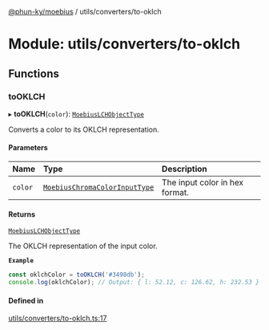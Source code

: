 [@phun-ky/moebius](../README.md) / utils/converters/to-oklch

# Module: utils/converters/to-oklch

## Functions

### toOKLCH

▸ **toOKLCH**(`color`): [`MoebiusLCHObjectType`](types.md#moebiuslchobjecttype)

Converts a color to its OKLCH representation.

#### Parameters

| Name | Type | Description |
| :------ | :------ | :------ |
| `color` | [`MoebiusChromaColorInputType`](types.md#moebiuschromacolorinputtype) | The input color in hex format. |

#### Returns

[`MoebiusLCHObjectType`](types.md#moebiuslchobjecttype)

The OKLCH representation of the input color.

**`Example`**

```ts
const oklchColor = toOKLCH('#3498db');
console.log(oklchColor); // Output: { l: 52.12, c: 126.62, h: 232.53 }
```

#### Defined in

[utils/converters/to-oklch.ts:17](https://github.com/phun-ky/moebius/blob/main/src/utils/converters/to-oklch.ts#L17)
